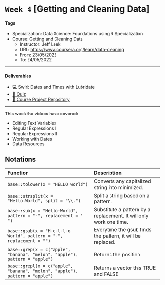 # `Week 4` [Getting and Cleaning Data]

#### Tags

-   Specialization: Data Science: Foundations using R Specialization
-   Course: Getting and Cleaning Data
    -   Instructor: Jeff Leek
    -   URL: <https://www.coursera.org/learn/data-cleaning>
    -   From: 23/05/2022
    -   To: 24/05/2022

------------------------------------------------------------------------

#### Deliverables

-   :computer: Swirl: Dates and Times with Lubridate
-   [:pencil: Quiz](./getting_and_cleaning_data_quiz_4.md)
-   [:rocket: Course Project Repository](https://github.com/AndersonUyekita/getting_and_cleaning_data_course_project)

------------------------------------------------------------------------

This week the videos have covered:

* Editing Text Variables
* Regular Expressions I
* Regular Expressions II
* Working with Dates
* Data Resources


## Notations

| Function                                                                     | Description                                                        |
|:-------------------------------------|:---------------------------------|
| `base::tolower(x = "HELLO world")`                                           | Converts any capitalized string into minimized.                    |
| `base::strsplit(x = "Hello.World", split = "\\.")`                           | Split a string based on a pattern.                                 |
| `base::sub(x = "Hello-World", pattern = "-", replacement = " ")`             | Substitute a pattern by a replacement. It will only work one time. |
| `base::gsub(x = "H-e-l-l-o World", pattern = "-", replacement = "")`         | Everytime the gsub finds the pattern, it will be replaced.         |
| `base::grep(x = c("apple", "banana", "melon", "apple"), pattern = "apple")`  | Returns the position                                               |
| `base::grepl(x = c("apple", "banana", "melon", "apple"), pattern = "apple")` | Returns a vector this TRUE and FALSE                               |
